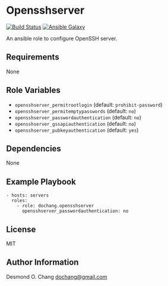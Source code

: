 Opensshserver
=============

[![Build Status](https://travis-ci.org/dochang/ansible-role-opensshserver.svg?branch=master)](https://travis-ci.org/dochang/ansible-role-opensshserver)
[![Ansible Galaxy](https://img.shields.io/badge/galaxy-dochang.opensshserver-blue.svg)](https://galaxy.ansible.com/dochang/opensshserver/)

An ansible role to configure OpenSSH server.

Requirements
------------

None

Role Variables
--------------

  - `opensshserver_permitrootlogin` (default: `prohibit-password`)
  - `opensshserver_permitemptypasswords` (default: `no`)
  - `opensshserver_passwordauthentication` (default: `no`)
  - `opensshserver_gssapiauthentication` (default: `no`)
  - `opensshserver_pubkeyauthentication` (default: `yes`)

Dependencies
------------

None

Example Playbook
----------------

    - hosts: servers
      roles:
        - role: dochang.opensshserver
          opensshserver_passwordauthentication: no

License
-------

MIT

Author Information
------------------

Desmond O. Chang <dochang@gmail.com>
